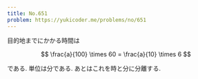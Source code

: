 ```yaml
---
title: No.651
problem: https://yukicoder.me/problems/no/651
---
```

目的地までにかかる時間は

$$
\frac{a}{100} \times 60 = \frac{a}{10} \times 6
$$

である. 単位は分である. あとはこれを時と分に分離する.
